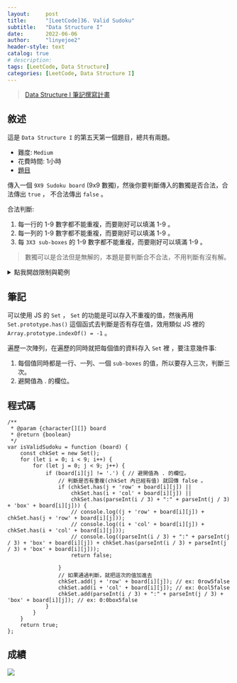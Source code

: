 ```yaml
---
layout:     post
title:      "[LeetCode]36. Valid Sudoku"
subtitle:   "Data Structure I"
date:       2022-06-06
author:     "linyejoe2"
header-style: text
catalog: true
# description: 
tags: [LeetCode, Data Structure]
categories: [LeetCode, Data Structure I]
---
```


>[Data Structure I 筆記撰寫計畫](/2022/05/30/leetcode/Data%20Structure/Data%20Structure%20I/starting-write-data-structure-i-note/)

## 敘述

這是 `Data Structure I` 的第五天第一個題目，總共有兩題。

+ 難度: `Medium`
+ 花費時間: 1小時
+ [題目](https://leetcode.com/problems/valid-sudoku/)

傳入一個 `9X9 Sudoku board` (9x9 數獨)，然後你要判斷傳入的數獨是否合法，合法傳出 `true` ， 不合法傳出 `false` 。

<!--more-->

合法判斷:
1. 每一行的 1-9 數字都不能重複，而要剛好可以填滿 1-9 。
2. 每一列的 1-9 數字都不能重複，而要剛好可以填滿 1-9 。
3. 每 `3X3 sub-boxes` 的 1-9 數字都不能重複，而要剛好可以填滿 1-9 。

> 數獨可以是合法但是無解的，本題是要判斷合不合法，不用判斷有沒有解。

<details><summary>點我開啟限制與範例</summary>
<pre>

**限制:**

-   `board.length == 9`
-   `board[i].length == 9`
-   `board[i][j]` is a digit `1-9` or `'.'`.

**Example 1:**

![](https://upload.wikimedia.org/wikipedia/commons/thumb/f/ff/Sudoku-by-L2G-20050714.svg/250px-Sudoku-by-L2G-20050714.svg.png)

```=
Input: board = 
[["5","3",".",".","7",".",".",".","."]
,["6",".",".","1","9","5",".",".","."]
,[".","9","8",".",".",".",".","6","."]
,["8",".",".",".","6",".",".",".","3"]
,["4",".",".","8",".","3",".",".","1"]
,["7",".",".",".","2",".",".",".","6"]
,[".","6",".",".",".",".","2","8","."]
,[".",".",".","4","1","9",".",".","5"]
,[".",".",".",".","8",".",".","7","9"]]
Output: true
```

**Example 2:**

```=
Input: board = 
[["8","3",".",".","7",".",".",".","."]
,["6",".",".","1","9","5",".",".","."]
,[".","9","8",".",".",".",".","6","."]
,["8",".",".",".","6",".",".",".","3"]
,["4",".",".","8",".","3",".",".","1"]
,["7",".",".",".","2",".",".",".","6"]
,[".","6",".",".",".",".","2","8","."]
,[".",".",".","4","1","9",".",".","5"]
,[".",".",".",".","8",".",".","7","9"]]
Output: false
Explanation: 左上角 3x3 的方格內有重複的 8 。
```
</pre></details>

## 筆記

可以使用 JS 的 `Set` ， `Set` 的功能是可以存入不重複的值，然後再用 `Set.prototype.has()` 這個函式去判斷是否有存在值，效用類似 JS 裡的 `Array.prototype.indexOf() = -1` 。

遍歷一次陣列，在遍歷的同時就把每個值的資料存入 `Set` 裡 ，要注意幾件事:

1. 每個值同時都是一行、一列、一個 `sub-boxes` 的值，所以要存入三次，判斷三次。
2. 避開值為 . 的欄位。

## 程式碼

```js=
/**
 * @param {character[][]} board
 * @return {boolean}
 */
var isValidSudoku = function (board) {
    const chkSet = new Set();
    for (let i = 0; i < 9; i++) {
        for (let j = 0; j < 9; j++) {
            if (board[i][j] != '.') { // 避開值為 . 的欄位。
                // 判斷是否有重複(chkSet 內已經有值) 就回傳 false 。
                if (chkSet.has(j + 'row' + board[i][j]) ||
                    chkSet.has(i + 'col' + board[i][j]) ||
                    chkSet.has(parseInt(i / 3) + ":" + parseInt(j / 3) + 'box' + board[i][j])) {
                    // console.log((j + 'row' + board[i][j]) + chkSet.has(j + 'row' + board[i][j]));
                    // console.log((i + 'col' + board[i][j]) + chkSet.has(i + 'col' + board[i][j]));
                    // console.log((parseInt(i / 3) + ":" + parseInt(j / 3) + 'box' + board[i][j]) + chkSet.has(parseInt(i / 3) + parseInt(j / 3) + 'box' + board[i][j]));
                    return false;

                }
                // 如果通過判斷，就把這次的值加進去
                chkSet.add(j + 'row' + board[i][j]); // ex: 0row5false
                chkSet.add(i + 'col' + board[i][j]); // ex: 0col5false
                chkSet.add(parseInt(i / 3) + ":" + parseInt(j / 3) + 'box' + board[i][j]); // ex: 0:0box5false
            }
        }
    }
    return true;
};
```

## 成績

![](https://i.imgur.com/SwMATrw.png)

<!-- ##### 參考資料 -->